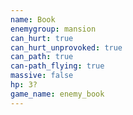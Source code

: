 ```yaml
---
name: Book
enemygroup: mansion
can_hurt: true
can_hurt_unprovoked: true
can_path: true
can-path_flying: true
massive: false
hp: 3?
game_name: enemy_book
---
```

